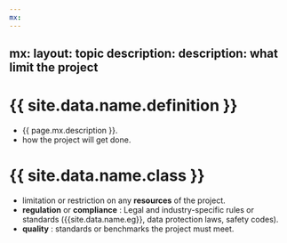 ```yaml
---
mx:
---
```

mx:
  layout: topic
  description:  description: what limit the project
---


# {{ site.data.name.definition }}
- {{ page.mx.description }}.
- how the project will get done.

# {{ site.data.name.class }}
- limitation or restriction on any **resources** of the project.
- **regulation** or **compliance** : Legal and industry-specific rules or standards ({{site.data.name.eg}}, data protection laws, safety codes).
- **quality** : standards or benchmarks the project must meet.

